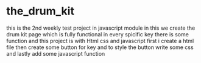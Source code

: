 # the_drum_kit

this is the 2nd weekly test project in javascript module 
in this we create the drum kit page which is fully functional 
in every spicific key there is some function and this project is with Html css and javascript 
first i create a html file then create some button for key and to style the button write some css 
 and lastly add some javascript function 
 
